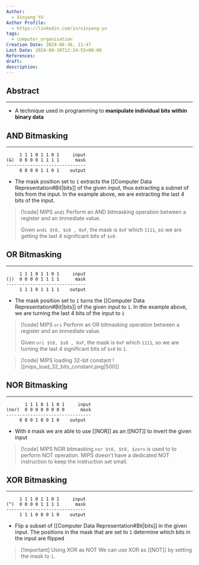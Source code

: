 ```yaml
---
Author:
  - Xinyang YU
Author Profile:
  - https://linkedin.com/in/xinyang-yu
tags:
  - computer_organisation
Creation Date: 2024-08-30, 11:47
Last Date: 2024-08-30T12:24:55+08:00
References: 
draft: 
description: 
---
```

## Abstract
---
- A technique used in programming to **manipulate individual bits within binary data**


## AND Bitmasking
---

```
     1 1 1 0 1 1 0 1     input
(&)  0 0 0 0 1 1 1 1      mask
------------------------------
     0 0 0 0 1 1 0 1    output
```

- The mask position set to `1` extracts the [[Computer Data Representation#Bit|bits]] of the given input, thus extracting a subnet of bits from the input. In the example above, we are extracting the last 4 bits of the input.

>[!code] MIPS `andi`
> Perform an AND bitmasking operation between a register and an immediate value.
> 
> Given `andi $t0, $s0 , 0xF`, the mask is `0xF` which `1111`, so we are getting the last 4 significant bits of `$s0`.


## OR Bitmasking
---
```
     1 1 1 0 1 1 0 1     input
(|)  0 0 0 0 1 1 1 1      mask
------------------------------
     1 1 1 0 1 1 1 1    output
```

- The mask position set to `1` turns the [[Computer Data Representation#Bit|bits]] of the given input to `1`. In the example above, we are turning the last 4 bits of the input to `1`

>[!code] MIPS `ori`
> Perform an OR bitmasking operation between a register and an immediate value.
> 
> Given `ori $t0, $s0 , 0xF`, the mask is `0xF` which `1111`, so we are turning the last 4 significant bits of `$s0` to `1`.

>[!code] MIPS loading 32-bit constant
> ![[mips_load_32_bits_constant.png|500]]


## NOR Bitmasking
---
```
       1 1 1 0 1 1 0 1     input
(nor)  0 0 0 0 0 0 0 0      mask
--------------------------------
     0 0 0 1 0 0 1 0    output
```

- With `0` mask we are able to use [[NOR]] as an [[NOT]] to invert the given input

>[!code] MIPS NOR bitmasking
> `nor $t0, $t0, $zero` is used to to perform NOT operation. MIPS doesn't have a dedicated NOT instruction to keep the instruction set small.


## XOR Bitmasking
---
```
     1 1 1 0 1 1 0 1     input
(^)  0 0 0 0 1 1 1 1      mask
------------------------------
     1 1 1 0 0 0 1 0    output
```

- Flip a subset of [[Computer Data Representation#Bit|bits]] in the given input. The positions in the mask that are set to `1` determine which bits in the input are flipped


>[!important] Using XOR as NOT
> We can use XOR as [[NOT]] by setting the mask to `1`.